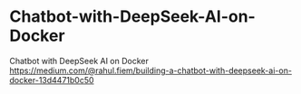 # Chatbot-with-DeepSeek-AI-on-Docker
Chatbot with DeepSeek AI on Docker
https://medium.com/@rahul.fiem/building-a-chatbot-with-deepseek-ai-on-docker-13d4471b0c50

